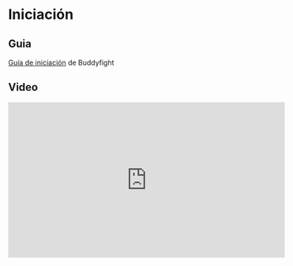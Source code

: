 # Iniciación

## Guia
[Guía de iniciación](https://drive.google.com/file/d/1S02xmjpzA0UnjnlaLpdBMuEEPvCmP9EV/view?usp=sharing) de Buddyfight


## Video
<iframe width="560" height="315" src="https://www.youtube-nocookie.com/embed/ZExuO3JZDO8?rel=0&amp;showinfo=0" frameborder="0" allow="autoplay; encrypted-media" allowfullscreen></iframe>
